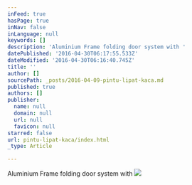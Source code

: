 ```yaml
---
inFeed: true
hasPage: true
inNav: false
inLanguage: null
keywords: []
description: 'Aluminium Frame folding door system with '
datePublished: '2016-04-30T06:17:55.533Z'
dateModified: '2016-04-30T06:16:40.745Z'
title: ''
author: []
sourcePath: _posts/2016-04-09-pintu-lipat-kaca.md
published: true
authors: []
publisher:
  name: null
  domain: null
  url: null
  favicon: null
starred: false
url: pintu-lipat-kaca/index.html
_type: Article

---
```

Aluminium Frame folding door system with ![](https://the-grid-user-content.s3-us-west-2.amazonaws.com/73c0e69f-23f5-4f01-b774-937f5ddd20ec.jpg)